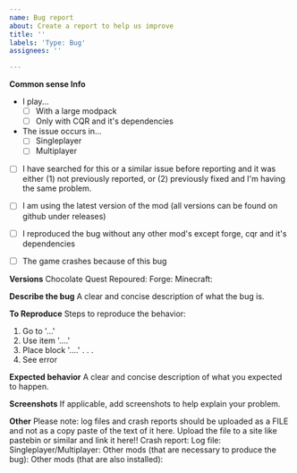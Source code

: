 ```yaml
---
name: Bug report
about: Create a report to help us improve
title: ''
labels: 'Type: Bug'
assignees: ''

---
```

**Common sense Info**
 - I play...
   - [ ] With a large modpack
   - [ ] Only with CQR and it's dependencies
 - The issue occurs in...
   - [ ] Singleplayer
   - [ ] Multiplayer
 - [ ] I have searched for this or a similar issue before reporting and it was either (1) not previously reported, or (2) previously fixed  and I'm having the same problem.
 - [ ] I am using the latest version of the mod (all versions can be found on github under releases)
 - [ ] I reproduced the bug without any other mod's except forge, cqr and it's dependencies
 - [ ] The game crashes because of this bug
 
 
 **Versions**
Chocolate Quest Repoured:
Forge:
Minecraft:

**Describe the bug**
A clear and concise description of what the bug is.

**To Reproduce**
Steps to reproduce the behavior:
1. Go to '...'
2. Use item '....'
3. Place block '....'
.
.
.
4. See error

**Expected behavior**
A clear and concise description of what you expected to happen.

**Screenshots**
If applicable, add screenshots to help explain your problem.

**Other**
Please note: log files and crash reports should be uploaded as a FILE and not as a copy paste of the text of it here. Upload the file to a site like pastebin or similar and link it here!!
Crash report:
Log file:
Singleplayer/Multiplayer:
Other mods (that are necessary to produce the bug):
Other mods (that are also installed):
